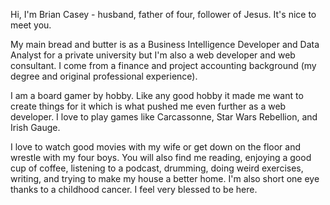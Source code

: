 Hi, I'm Brian Casey - husband, father of four, follower of Jesus. It's nice to meet you.

My main bread and butter is as a Business Intelligence Developer and Data Analyst for a private university but I'm also a web developer and web consultant. I come from a finance and project accounting background (my degree and original professional experience).

I am a board gamer by hobby. Like any good hobby it made me want to create things for it which is what pushed me even further as a web developer. I love to play games like Carcassonne, Star Wars Rebellion, and Irish Gauge.

I love to watch good movies with my wife or get down on the floor and wrestle with my four boys. You will also find me reading, enjoying a good cup of coffee, listening to a podcast, drumming, doing weird exercises, writing, and trying to make my house a better home. I'm also short one eye thanks to a childhood cancer. I feel very blessed to be here.

